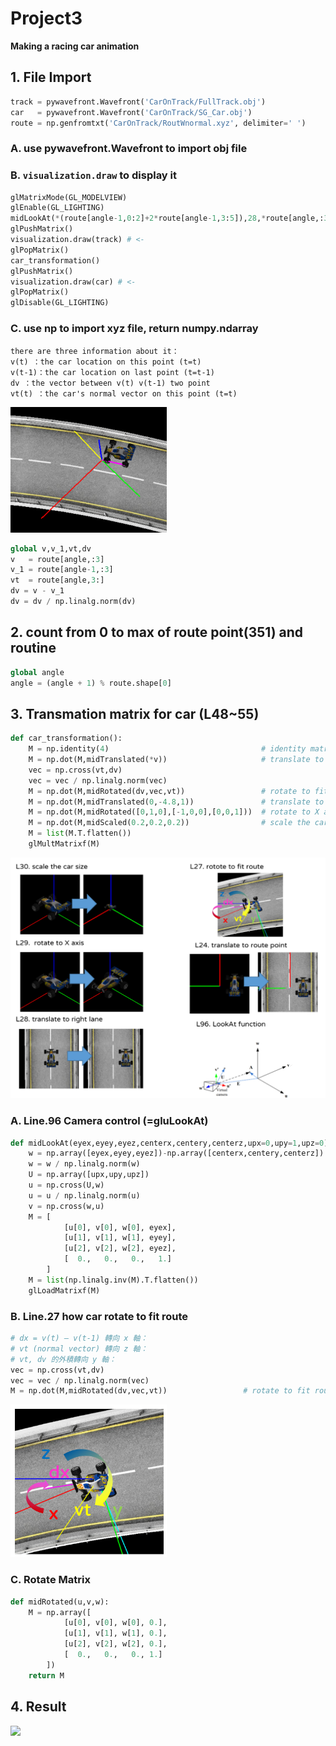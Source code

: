 # Project3
**Making a racing car animation**

## 1. File Import
```python
track = pywavefront.Wavefront('CarOnTrack/FullTrack.obj')
car   = pywavefront.Wavefront('CarOnTrack/SG_Car.obj')
route = np.genfromtxt('CarOnTrack/RoutWnormal.xyz', delimiter=' ')
```
### A. use pywavefront.Wavefront to import obj file
### B. `visualization.draw` to display it
```python
glMatrixMode(GL_MODELVIEW)
glEnable(GL_LIGHTING)       
midLookAt(*(route[angle-1,0:2]+2*route[angle-1,3:5]),28,*route[angle,:3],0,0,1)
glPushMatrix() 
visualization.draw(track) # <-
glPopMatrix()
car_transformation()
glPushMatrix()
visualization.draw(car) # <-
glPopMatrix()
glDisable(GL_LIGHTING)
```
### C. use np to import xyz file, return numpy.ndarray
```
there are three information about it：
v(t) ：the car location on this point (t=t)
v(t-1)：the car location on last point (t=t-1)
dv ：the vector between v(t) v(t-1) two point
vt(t) ：the car's normal vector on this point (t=t)
```
<img src="image/img1.png" width=250><br>
```python
global v,v_1,vt,dv
v   = route[angle,:3]
v_1 = route[angle-1,:3]
vt  = route[angle,3:]
dv = v - v_1
dv = dv / np.linalg.norm(dv)
```
## 2. count from 0 to max of route point(351) and routine
```python
global angle
angle = (angle + 1) % route.shape[0]
```
## 3. Transmation matrix for car (L48~55)
```python
def car_transformation():
    M = np.identity(4)									# identity matrix I
    M = np.dot(M,midTranslated(*v))						# translate to route point
    vec = np.cross(vt,dv)
    vec = vec / np.linalg.norm(vec)
    M = np.dot(M,midRotated(dv,vec,vt))					# rotate to fit route
    M = np.dot(M,midTranslated(0,-4.8,1))				# translate to right lane
    M = np.dot(M,midRotated([0,1,0],[-1,0,0],[0,0,1]))	# rotate to X axis 
    M = np.dot(M,midScaled(0.2,0.2,0.2))				# scale the car size
    M = list(M.T.flatten())
    glMultMatrixf(M)
```
<img src="image/img2.png" width=600><br>

### A. Line.96 Camera control (=gluLookAt)
```python
def midLookAt(eyex,eyey,eyez,centerx,centery,centerz,upx=0,upy=1,upz=0):
	w = np.array([eyex,eyey,eyez])-np.array([centerx,centery,centerz])
	w = w / np.linalg.norm(w)
	U = np.array([upx,upy,upz])
	u = np.cross(U,w)	
	u = u / np.linalg.norm(u)
	v = np.cross(w,u)
	M = [ 
			[u[0], v[0], w[0], eyex],
			[u[1], v[1], w[1], eyey], 
			[u[2], v[2], w[2], eyez],
			[  0.,   0.,   0.,   1.]
		]	
	M = list(np.linalg.inv(M).T.flatten())
	glLoadMatrixf(M)
```

### B. Line.27 how car rotate to fit route
```python
# dx = v(t) – v(t-1) 轉向 x 軸：
# vt (normal vector) 轉向 z 軸：
# vt, dv 的外積轉向 y 軸：
vec = np.cross(vt,dv)
vec = vec / np.linalg.norm(vec)
M = np.dot(M,midRotated(dv,vec,vt))					# rotate to fit route
```
<img src="image/img3.png" width=250><br>

### C. Rotate Matrix
```python
def midRotated(u,v,w):
	M = np.array([  
			[u[0], v[0], w[0], 0.],
			[u[1], v[1], w[1], 0.], 
			[u[2], v[2], w[2], 0.],
			[  0.,   0.,   0., 1.]
		])
	return M
```



## 4. Result
<img src="image/car.gif" width=600><br>
